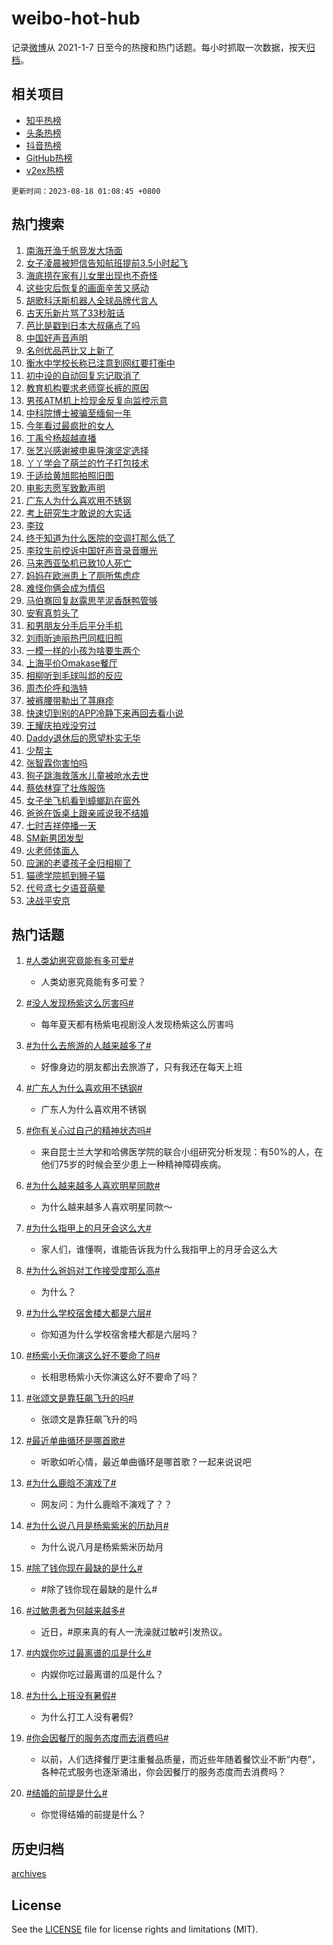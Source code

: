 # weibo-hot-hub

记录[微博](https://www.weibo.com)从 2021-1-7 日至今的热搜和热门话题。每小时抓取一次数据，按天[归档](archives)。

## 相关项目

- [知乎热榜](https://github.com/lonnyzhang423/zhihu-hot-hub)
- [头条热榜](https://github.com/lonnyzhang423/toutiao-hot-hub)
- [抖音热榜](https://github.com/lonnyzhang423/douyin-hot-hub)
- [GitHub热榜](https://github.com/lonnyzhang423/github-hot-hub)
- [v2ex热榜](https://github.com/lonnyzhang423/v2ex-hot-hub)


`更新时间：2023-08-18 01:08:45 +0800`

## 热门搜索

1. [南海开渔千帆竞发大场面](https://m.weibo.cn/search?containerid=100103type%3D1%26t%3D10%26q%3D%23%E5%8D%97%E6%B5%B7%E5%BC%80%E6%B8%94%E5%8D%83%E5%B8%86%E7%AB%9E%E5%8F%91%E5%A4%A7%E5%9C%BA%E9%9D%A2%23&stream_entry_id=51&isnewpage=1&extparam=seat%3D1%26dgr%3D0%26stream_entry_id%3D51%26cate%3D10103%26pos%3D0%26filter_type%3Drealtimehot%26c_type%3D51%26display_time%3D1692292123%26pre_seqid%3D169229212358698175188&luicode=10000011&lfid=106003type%253D25%2526t%253D3%2526disable_hot%253D1%2526filter_type%253Drealtimehot)
1. [女子凌晨被短信告知航班提前3.5小时起飞](https://m.weibo.cn/search?containerid=100103type%3D1%26t%3D10%26q%3D%23%E5%A5%B3%E5%AD%90%E5%87%8C%E6%99%A8%E8%A2%AB%E7%9F%AD%E4%BF%A1%E5%91%8A%E7%9F%A5%E8%88%AA%E7%8F%AD%E6%8F%90%E5%89%8D3.5%E5%B0%8F%E6%97%B6%E8%B5%B7%E9%A3%9E%23&stream_entry_id=31&isnewpage=1&extparam=seat%3D1%26dgr%3D0%26pos%3D0%26realpos%3D1%26filter_type%3Drealtimehot%26stream_entry_id%3D31%26cate%3D5001%26lcate%3D5001%26band_rank%3D1%26c_type%3D31%26q%3D%2523%25E5%25A5%25B3%25E5%25AD%2590%25E5%2587%258C%25E6%2599%25A8%25E8%25A2%25AB%25E7%259F%25AD%25E4%25BF%25A1%25E5%2591%258A%25E7%259F%25A5%25E8%2588%25AA%25E7%258F%25AD%25E6%258F%2590%25E5%2589%258D3.5%25E5%25B0%258F%25E6%2597%25B6%25E8%25B5%25B7%25E9%25A3%259E%2523%26flag%3D0%26display_time%3D1692292123%26pre_seqid%3D169229212358698175188&luicode=10000011&lfid=106003type%253D25%2526t%253D3%2526disable_hot%253D1%2526filter_type%253Drealtimehot)
1. [海底捞在家有儿女里出现也不奇怪](https://m.weibo.cn/search?containerid=100103type%3D1%26t%3D10%26q%3D%E6%B5%B7%E5%BA%95%E6%8D%9E%E5%9C%A8%E5%AE%B6%E6%9C%89%E5%84%BF%E5%A5%B3%E9%87%8C%E5%87%BA%E7%8E%B0%E4%B9%9F%E4%B8%8D%E5%A5%87%E6%80%AA&stream_entry_id=31&isnewpage=1&extparam=seat%3D1%26dgr%3D0%26pos%3D1%26realpos%3D2%26filter_type%3Drealtimehot%26stream_entry_id%3D31%26cate%3D5001%26lcate%3D5001%26band_rank%3D2%26c_type%3D31%26q%3D%25E6%25B5%25B7%25E5%25BA%2595%25E6%258D%259E%25E5%259C%25A8%25E5%25AE%25B6%25E6%259C%2589%25E5%2584%25BF%25E5%25A5%25B3%25E9%2587%258C%25E5%2587%25BA%25E7%258E%25B0%25E4%25B9%259F%25E4%25B8%258D%25E5%25A5%2587%25E6%2580%25AA%26flag%3D0%26display_time%3D1692292123%26pre_seqid%3D169229212358698175188&luicode=10000011&lfid=106003type%253D25%2526t%253D3%2526disable_hot%253D1%2526filter_type%253Drealtimehot)
1. [这些灾后恢复的画面辛苦又感动](https://m.weibo.cn/search?containerid=100103type%3D1%26t%3D10%26q%3D%23%E8%BF%99%E4%BA%9B%E7%81%BE%E5%90%8E%E6%81%A2%E5%A4%8D%E7%9A%84%E7%94%BB%E9%9D%A2%E8%BE%9B%E8%8B%A6%E5%8F%88%E6%84%9F%E5%8A%A8%23&stream_entry_id=31&isnewpage=1&extparam=seat%3D1%26dgr%3D0%26pos%3D2%26realpos%3D3%26filter_type%3Drealtimehot%26stream_entry_id%3D31%26cate%3D5001%26lcate%3D5001%26band_rank%3D3%26c_type%3D31%26q%3D%2523%25E8%25BF%2599%25E4%25BA%259B%25E7%2581%25BE%25E5%2590%258E%25E6%2581%25A2%25E5%25A4%258D%25E7%259A%2584%25E7%2594%25BB%25E9%259D%25A2%25E8%25BE%259B%25E8%258B%25A6%25E5%258F%2588%25E6%2584%259F%25E5%258A%25A8%2523%26flag%3D0%26display_time%3D1692292123%26pre_seqid%3D169229212358698175188&luicode=10000011&lfid=106003type%253D25%2526t%253D3%2526disable_hot%253D1%2526filter_type%253Drealtimehot)
1. [胡歌科沃斯机器人全球品牌代言人](https://m.weibo.cn/search?containerid=100103type%3D1%26t%3D10%26q%3D%23%E8%83%A1%E6%AD%8C%E7%A7%91%E6%B2%83%E6%96%AF%E6%9C%BA%E5%99%A8%E4%BA%BA%E5%85%A8%E7%90%83%E5%93%81%E7%89%8C%E4%BB%A3%E8%A8%80%E4%BA%BA%23&stream_entry_id=31&isnewpage=1&extparam=seat%3D1%26topic_ad%3D1%26adid%3D199910%26pos%3D3%26dgr%3D0%26filter_type%3Drealtimehot%26cate%3D5001%26is_ad_pos%3D1%26c_type%3D31%26band_rank%3D4%26lcate%3D5001%26q%3D%2523%25E8%2583%25A1%25E6%25AD%258C%25E7%25A7%2591%25E6%25B2%2583%25E6%2596%25AF%25E6%259C%25BA%25E5%2599%25A8%25E4%25BA%25BA%25E5%2585%25A8%25E7%2590%2583%25E5%2593%2581%25E7%2589%258C%25E4%25BB%25A3%25E8%25A8%2580%25E4%25BA%25BA%2523%26stream_entry_id%3D31%26display_time%3D1692292123%26pre_seqid%3D169229212358698175188&luicode=10000011&lfid=106003type%253D25%2526t%253D3%2526disable_hot%253D1%2526filter_type%253Drealtimehot)
1. [古天乐新片骂了33秒脏话](https://m.weibo.cn/search?containerid=100103type%3D1%26t%3D10%26q%3D%23%E5%8F%A4%E5%A4%A9%E4%B9%90%E6%96%B0%E7%89%87%E9%AA%82%E4%BA%8633%E7%A7%92%E8%84%8F%E8%AF%9D%23&stream_entry_id=31&isnewpage=1&extparam=seat%3D1%26dgr%3D0%26pos%3D4%26realpos%3D4%26filter_type%3Drealtimehot%26stream_entry_id%3D31%26cate%3D5001%26lcate%3D5001%26band_rank%3D4%26c_type%3D31%26q%3D%2523%25E5%258F%25A4%25E5%25A4%25A9%25E4%25B9%2590%25E6%2596%25B0%25E7%2589%2587%25E9%25AA%2582%25E4%25BA%258633%25E7%25A7%2592%25E8%2584%258F%25E8%25AF%259D%2523%26flag%3D0%26display_time%3D1692292123%26pre_seqid%3D169229212358698175188&luicode=10000011&lfid=106003type%253D25%2526t%253D3%2526disable_hot%253D1%2526filter_type%253Drealtimehot)
1. [芭比是戳到日本大叔痛点了吗](https://m.weibo.cn/search?containerid=100103type%3D1%26t%3D10%26q%3D%23%E8%8A%AD%E6%AF%94%E6%98%AF%E6%88%B3%E5%88%B0%E6%97%A5%E6%9C%AC%E5%A4%A7%E5%8F%94%E7%97%9B%E7%82%B9%E4%BA%86%E5%90%97%23&stream_entry_id=31&isnewpage=1&extparam=seat%3D1%26dgr%3D0%26pos%3D5%26realpos%3D5%26filter_type%3Drealtimehot%26stream_entry_id%3D31%26cate%3D5001%26lcate%3D5001%26band_rank%3D5%26c_type%3D31%26q%3D%2523%25E8%258A%25AD%25E6%25AF%2594%25E6%2598%25AF%25E6%2588%25B3%25E5%2588%25B0%25E6%2597%25A5%25E6%259C%25AC%25E5%25A4%25A7%25E5%258F%2594%25E7%2597%259B%25E7%2582%25B9%25E4%25BA%2586%25E5%2590%2597%2523%26flag%3D0%26display_time%3D1692292123%26pre_seqid%3D169229212358698175188&luicode=10000011&lfid=106003type%253D25%2526t%253D3%2526disable_hot%253D1%2526filter_type%253Drealtimehot)
1. [中国好声音声明](https://m.weibo.cn/search?containerid=100103type%3D1%26t%3D10%26q%3D%23%E4%B8%AD%E5%9B%BD%E5%A5%BD%E5%A3%B0%E9%9F%B3%E5%A3%B0%E6%98%8E%23&stream_entry_id=31&isnewpage=1&extparam=seat%3D1%26dgr%3D0%26pos%3D6%26realpos%3D6%26filter_type%3Drealtimehot%26stream_entry_id%3D31%26cate%3D5001%26lcate%3D5001%26band_rank%3D6%26c_type%3D31%26q%3D%2523%25E4%25B8%25AD%25E5%259B%25BD%25E5%25A5%25BD%25E5%25A3%25B0%25E9%259F%25B3%25E5%25A3%25B0%25E6%2598%258E%2523%26flag%3D16%26display_time%3D1692292123%26pre_seqid%3D169229212358698175188&luicode=10000011&lfid=106003type%253D25%2526t%253D3%2526disable_hot%253D1%2526filter_type%253Drealtimehot)
1. [名创优品芭比又上新了](https://m.weibo.cn/search?containerid=100103type%3D1%26t%3D10%26q%3D%23%E5%90%8D%E5%88%9B%E4%BC%98%E5%93%81%E8%8A%AD%E6%AF%94%E5%8F%88%E4%B8%8A%E6%96%B0%E4%BA%86%23&stream_entry_id=31&isnewpage=1&extparam=seat%3D1%26topic_ad%3D1%26adid%3D199705%26pos%3D7%26dgr%3D0%26filter_type%3Drealtimehot%26cate%3D5001%26is_ad_pos%3D1%26c_type%3D31%26band_rank%3D7%26lcate%3D5001%26q%3D%2523%25E5%2590%258D%25E5%2588%259B%25E4%25BC%2598%25E5%2593%2581%25E8%258A%25AD%25E6%25AF%2594%25E5%258F%2588%25E4%25B8%258A%25E6%2596%25B0%25E4%25BA%2586%2523%26stream_entry_id%3D31%26display_time%3D1692292123%26pre_seqid%3D169229212358698175188&luicode=10000011&lfid=106003type%253D25%2526t%253D3%2526disable_hot%253D1%2526filter_type%253Drealtimehot)
1. [衡水中学校长称已注意到网红要打衡中](https://m.weibo.cn/search?containerid=100103type%3D1%26t%3D10%26q%3D%23%E8%A1%A1%E6%B0%B4%E4%B8%AD%E5%AD%A6%E6%A0%A1%E9%95%BF%E7%A7%B0%E5%B7%B2%E6%B3%A8%E6%84%8F%E5%88%B0%E7%BD%91%E7%BA%A2%E8%A6%81%E6%89%93%E8%A1%A1%E4%B8%AD%23&stream_entry_id=31&isnewpage=1&extparam=seat%3D1%26dgr%3D0%26pos%3D8%26realpos%3D7%26filter_type%3Drealtimehot%26stream_entry_id%3D31%26cate%3D5001%26lcate%3D5001%26band_rank%3D7%26c_type%3D31%26q%3D%2523%25E8%25A1%25A1%25E6%25B0%25B4%25E4%25B8%25AD%25E5%25AD%25A6%25E6%25A0%25A1%25E9%2595%25BF%25E7%25A7%25B0%25E5%25B7%25B2%25E6%25B3%25A8%25E6%2584%258F%25E5%2588%25B0%25E7%25BD%2591%25E7%25BA%25A2%25E8%25A6%2581%25E6%2589%2593%25E8%25A1%25A1%25E4%25B8%25AD%2523%26flag%3D2%26display_time%3D1692292123%26pre_seqid%3D169229212358698175188&luicode=10000011&lfid=106003type%253D25%2526t%253D3%2526disable_hot%253D1%2526filter_type%253Drealtimehot)
1. [初中设的自动回复忘记取消了](https://m.weibo.cn/search?containerid=100103type%3D1%26t%3D10%26q%3D%E5%88%9D%E4%B8%AD%E8%AE%BE%E7%9A%84%E8%87%AA%E5%8A%A8%E5%9B%9E%E5%A4%8D%E5%BF%98%E8%AE%B0%E5%8F%96%E6%B6%88%E4%BA%86&stream_entry_id=31&isnewpage=1&extparam=seat%3D1%26dgr%3D0%26pos%3D9%26realpos%3D8%26filter_type%3Drealtimehot%26stream_entry_id%3D31%26cate%3D5001%26lcate%3D5001%26band_rank%3D8%26c_type%3D31%26q%3D%25E5%2588%259D%25E4%25B8%25AD%25E8%25AE%25BE%25E7%259A%2584%25E8%2587%25AA%25E5%258A%25A8%25E5%259B%259E%25E5%25A4%258D%25E5%25BF%2598%25E8%25AE%25B0%25E5%258F%2596%25E6%25B6%2588%25E4%25BA%2586%26flag%3D0%26display_time%3D1692292123%26pre_seqid%3D169229212358698175188&luicode=10000011&lfid=106003type%253D25%2526t%253D3%2526disable_hot%253D1%2526filter_type%253Drealtimehot)
1. [教育机构要求老师穿长裤的原因](https://m.weibo.cn/search?containerid=100103type%3D1%26t%3D10%26q%3D%E6%95%99%E8%82%B2%E6%9C%BA%E6%9E%84%E8%A6%81%E6%B1%82%E8%80%81%E5%B8%88%E7%A9%BF%E9%95%BF%E8%A3%A4%E7%9A%84%E5%8E%9F%E5%9B%A0&stream_entry_id=31&isnewpage=1&extparam=seat%3D1%26dgr%3D0%26pos%3D10%26realpos%3D9%26filter_type%3Drealtimehot%26stream_entry_id%3D31%26cate%3D5001%26lcate%3D5001%26band_rank%3D9%26c_type%3D31%26q%3D%25E6%2595%2599%25E8%2582%25B2%25E6%259C%25BA%25E6%259E%2584%25E8%25A6%2581%25E6%25B1%2582%25E8%2580%2581%25E5%25B8%2588%25E7%25A9%25BF%25E9%2595%25BF%25E8%25A3%25A4%25E7%259A%2584%25E5%258E%259F%25E5%259B%25A0%26flag%3D0%26display_time%3D1692292123%26pre_seqid%3D169229212358698175188&luicode=10000011&lfid=106003type%253D25%2526t%253D3%2526disable_hot%253D1%2526filter_type%253Drealtimehot)
1. [男孩ATM机上捡现金反复向监控示意](https://m.weibo.cn/search?containerid=100103type%3D1%26t%3D10%26q%3D%23%E7%94%B7%E5%AD%A9ATM%E6%9C%BA%E4%B8%8A%E6%8D%A1%E7%8E%B0%E9%87%91%E5%8F%8D%E5%A4%8D%E5%90%91%E7%9B%91%E6%8E%A7%E7%A4%BA%E6%84%8F%23&stream_entry_id=31&isnewpage=1&extparam=seat%3D1%26dgr%3D0%26pos%3D11%26realpos%3D10%26filter_type%3Drealtimehot%26stream_entry_id%3D31%26cate%3D5001%26lcate%3D5001%26band_rank%3D10%26c_type%3D31%26q%3D%2523%25E7%2594%25B7%25E5%25AD%25A9ATM%25E6%259C%25BA%25E4%25B8%258A%25E6%258D%25A1%25E7%258E%25B0%25E9%2587%2591%25E5%258F%258D%25E5%25A4%258D%25E5%2590%2591%25E7%259B%2591%25E6%258E%25A7%25E7%25A4%25BA%25E6%2584%258F%2523%26flag%3D32768%26display_time%3D1692292123%26pre_seqid%3D169229212358698175188&luicode=10000011&lfid=106003type%253D25%2526t%253D3%2526disable_hot%253D1%2526filter_type%253Drealtimehot)
1. [中科院博士被骗至缅甸一年](https://m.weibo.cn/search?containerid=100103type%3D1%26t%3D10%26q%3D%23%E4%B8%AD%E7%A7%91%E9%99%A2%E5%8D%9A%E5%A3%AB%E8%A2%AB%E9%AA%97%E8%87%B3%E7%BC%85%E7%94%B8%E4%B8%80%E5%B9%B4%23&stream_entry_id=31&isnewpage=1&extparam=seat%3D1%26dgr%3D0%26pos%3D12%26realpos%3D11%26filter_type%3Drealtimehot%26stream_entry_id%3D31%26cate%3D5001%26lcate%3D5001%26band_rank%3D11%26c_type%3D31%26q%3D%2523%25E4%25B8%25AD%25E7%25A7%2591%25E9%2599%25A2%25E5%258D%259A%25E5%25A3%25AB%25E8%25A2%25AB%25E9%25AA%2597%25E8%2587%25B3%25E7%25BC%2585%25E7%2594%25B8%25E4%25B8%2580%25E5%25B9%25B4%2523%26flag%3D0%26display_time%3D1692292123%26pre_seqid%3D169229212358698175188&luicode=10000011&lfid=106003type%253D25%2526t%253D3%2526disable_hot%253D1%2526filter_type%253Drealtimehot)
1. [今年看过最疯批的女人](https://m.weibo.cn/search?containerid=100103type%3D1%26t%3D10%26q%3D%E4%BB%8A%E5%B9%B4%E7%9C%8B%E8%BF%87%E6%9C%80%E7%96%AF%E6%89%B9%E7%9A%84%E5%A5%B3%E4%BA%BA&stream_entry_id=31&isnewpage=1&extparam=seat%3D1%26dgr%3D0%26pos%3D13%26realpos%3D12%26filter_type%3Drealtimehot%26stream_entry_id%3D31%26cate%3D5001%26lcate%3D5001%26band_rank%3D12%26c_type%3D31%26q%3D%25E4%25BB%258A%25E5%25B9%25B4%25E7%259C%258B%25E8%25BF%2587%25E6%259C%2580%25E7%2596%25AF%25E6%2589%25B9%25E7%259A%2584%25E5%25A5%25B3%25E4%25BA%25BA%26flag%3D0%26display_time%3D1692292123%26pre_seqid%3D169229212358698175188&luicode=10000011&lfid=106003type%253D25%2526t%253D3%2526disable_hot%253D1%2526filter_type%253Drealtimehot)
1. [丁禹兮杨超越直播](https://m.weibo.cn/search?containerid=100103type%3D1%26t%3D10%26q%3D%E4%B8%81%E7%A6%B9%E5%85%AE%E6%9D%A8%E8%B6%85%E8%B6%8A%E7%9B%B4%E6%92%AD&stream_entry_id=31&isnewpage=1&extparam=seat%3D1%26dgr%3D0%26pos%3D14%26realpos%3D13%26filter_type%3Drealtimehot%26stream_entry_id%3D31%26cate%3D5001%26lcate%3D5001%26band_rank%3D13%26c_type%3D31%26q%3D%25E4%25B8%2581%25E7%25A6%25B9%25E5%2585%25AE%25E6%259D%25A8%25E8%25B6%2585%25E8%25B6%258A%25E7%259B%25B4%25E6%2592%25AD%26flag%3D0%26display_time%3D1692292123%26pre_seqid%3D169229212358698175188&luicode=10000011&lfid=106003type%253D25%2526t%253D3%2526disable_hot%253D1%2526filter_type%253Drealtimehot)
1. [张艺兴感谢被申奥导演坚定选择](https://m.weibo.cn/search?containerid=100103type%3D1%26t%3D10%26q%3D%23%E5%BC%A0%E8%89%BA%E5%85%B4%E6%84%9F%E8%B0%A2%E8%A2%AB%E7%94%B3%E5%A5%A5%E5%AF%BC%E6%BC%94%E5%9D%9A%E5%AE%9A%E9%80%89%E6%8B%A9%23&stream_entry_id=31&isnewpage=1&extparam=seat%3D1%26dgr%3D0%26pos%3D15%26realpos%3D14%26filter_type%3Drealtimehot%26stream_entry_id%3D31%26cate%3D5001%26lcate%3D5001%26band_rank%3D14%26c_type%3D31%26q%3D%2523%25E5%25BC%25A0%25E8%2589%25BA%25E5%2585%25B4%25E6%2584%259F%25E8%25B0%25A2%25E8%25A2%25AB%25E7%2594%25B3%25E5%25A5%25A5%25E5%25AF%25BC%25E6%25BC%2594%25E5%259D%259A%25E5%25AE%259A%25E9%2580%2589%25E6%258B%25A9%2523%26flag%3D1%26display_time%3D1692292123%26pre_seqid%3D169229212358698175188&luicode=10000011&lfid=106003type%253D25%2526t%253D3%2526disable_hot%253D1%2526filter_type%253Drealtimehot)
1. [丫丫学会了萌兰的竹子打包技术](https://m.weibo.cn/search?containerid=100103type%3D1%26t%3D10%26q%3D%23%E4%B8%AB%E4%B8%AB%E5%AD%A6%E4%BC%9A%E4%BA%86%E8%90%8C%E5%85%B0%E7%9A%84%E7%AB%B9%E5%AD%90%E6%89%93%E5%8C%85%E6%8A%80%E6%9C%AF%23&stream_entry_id=31&isnewpage=1&extparam=seat%3D1%26dgr%3D0%26pos%3D16%26realpos%3D15%26filter_type%3Drealtimehot%26stream_entry_id%3D31%26cate%3D5001%26lcate%3D5001%26band_rank%3D15%26c_type%3D31%26q%3D%2523%25E4%25B8%25AB%25E4%25B8%25AB%25E5%25AD%25A6%25E4%25BC%259A%25E4%25BA%2586%25E8%2590%258C%25E5%2585%25B0%25E7%259A%2584%25E7%25AB%25B9%25E5%25AD%2590%25E6%2589%2593%25E5%258C%2585%25E6%258A%2580%25E6%259C%25AF%2523%26flag%3D32768%26display_time%3D1692292123%26pre_seqid%3D169229212358698175188&luicode=10000011&lfid=106003type%253D25%2526t%253D3%2526disable_hot%253D1%2526filter_type%253Drealtimehot)
1. [于适给黄旭熙拍照旧图](https://m.weibo.cn/search?containerid=100103type%3D1%26t%3D10%26q%3D%E4%BA%8E%E9%80%82%E7%BB%99%E9%BB%84%E6%97%AD%E7%86%99%E6%8B%8D%E7%85%A7%E6%97%A7%E5%9B%BE&stream_entry_id=31&isnewpage=1&extparam=seat%3D1%26dgr%3D0%26pos%3D17%26realpos%3D16%26filter_type%3Drealtimehot%26stream_entry_id%3D31%26cate%3D5001%26lcate%3D5001%26band_rank%3D16%26c_type%3D31%26q%3D%25E4%25BA%258E%25E9%2580%2582%25E7%25BB%2599%25E9%25BB%2584%25E6%2597%25AD%25E7%2586%2599%25E6%258B%258D%25E7%2585%25A7%25E6%2597%25A7%25E5%259B%25BE%26flag%3D0%26display_time%3D1692292123%26pre_seqid%3D169229212358698175188&luicode=10000011&lfid=106003type%253D25%2526t%253D3%2526disable_hot%253D1%2526filter_type%253Drealtimehot)
1. [电影志愿军致歉声明](https://m.weibo.cn/search?containerid=100103type%3D1%26t%3D10%26q%3D%23%E7%94%B5%E5%BD%B1%E5%BF%97%E6%84%BF%E5%86%9B%E8%87%B4%E6%AD%89%E5%A3%B0%E6%98%8E%23&stream_entry_id=31&isnewpage=1&extparam=seat%3D1%26dgr%3D0%26pos%3D18%26realpos%3D17%26filter_type%3Drealtimehot%26stream_entry_id%3D31%26cate%3D5001%26lcate%3D5001%26band_rank%3D17%26c_type%3D31%26q%3D%2523%25E7%2594%25B5%25E5%25BD%25B1%25E5%25BF%2597%25E6%2584%25BF%25E5%2586%259B%25E8%2587%25B4%25E6%25AD%2589%25E5%25A3%25B0%25E6%2598%258E%2523%26flag%3D0%26display_time%3D1692292123%26pre_seqid%3D169229212358698175188&luicode=10000011&lfid=106003type%253D25%2526t%253D3%2526disable_hot%253D1%2526filter_type%253Drealtimehot)
1. [广东人为什么喜欢用不锈钢](https://m.weibo.cn/search?containerid=100103type%3D1%26t%3D10%26q%3D%23%E5%B9%BF%E4%B8%9C%E4%BA%BA%E4%B8%BA%E4%BB%80%E4%B9%88%E5%96%9C%E6%AC%A2%E7%94%A8%E4%B8%8D%E9%94%88%E9%92%A2%23&stream_entry_id=31&isnewpage=1&extparam=seat%3D1%26dgr%3D0%26pos%3D19%26realpos%3D18%26filter_type%3Drealtimehot%26stream_entry_id%3D31%26cate%3D5001%26lcate%3D5001%26band_rank%3D18%26c_type%3D31%26q%3D%2523%25E5%25B9%25BF%25E4%25B8%259C%25E4%25BA%25BA%25E4%25B8%25BA%25E4%25BB%2580%25E4%25B9%2588%25E5%2596%259C%25E6%25AC%25A2%25E7%2594%25A8%25E4%25B8%258D%25E9%2594%2588%25E9%2592%25A2%2523%26flag%3D0%26display_time%3D1692292123%26pre_seqid%3D169229212358698175188&luicode=10000011&lfid=106003type%253D25%2526t%253D3%2526disable_hot%253D1%2526filter_type%253Drealtimehot)
1. [考上研究生才敢说的大实话](https://m.weibo.cn/search?containerid=100103type%3D1%26t%3D10%26q%3D%23%E8%80%83%E4%B8%8A%E7%A0%94%E7%A9%B6%E7%94%9F%E6%89%8D%E6%95%A2%E8%AF%B4%E7%9A%84%E5%A4%A7%E5%AE%9E%E8%AF%9D%23&stream_entry_id=31&isnewpage=1&extparam=seat%3D1%26dgr%3D0%26pos%3D20%26realpos%3D19%26filter_type%3Drealtimehot%26stream_entry_id%3D31%26cate%3D5001%26lcate%3D5001%26band_rank%3D19%26c_type%3D31%26q%3D%2523%25E8%2580%2583%25E4%25B8%258A%25E7%25A0%2594%25E7%25A9%25B6%25E7%2594%259F%25E6%2589%258D%25E6%2595%25A2%25E8%25AF%25B4%25E7%259A%2584%25E5%25A4%25A7%25E5%25AE%259E%25E8%25AF%259D%2523%26flag%3D0%26display_time%3D1692292123%26pre_seqid%3D169229212358698175188&luicode=10000011&lfid=106003type%253D25%2526t%253D3%2526disable_hot%253D1%2526filter_type%253Drealtimehot)
1. [李玟](https://m.weibo.cn/search?containerid=100103type%3D1%26t%3D10%26q%3D%E6%9D%8E%E7%8E%9F&stream_entry_id=31&isnewpage=1&extparam=seat%3D1%26dgr%3D0%26pos%3D21%26realpos%3D20%26filter_type%3Drealtimehot%26stream_entry_id%3D31%26cate%3D5001%26lcate%3D5001%26band_rank%3D20%26c_type%3D31%26q%3D%25E6%259D%258E%25E7%258E%259F%26flag%3D2%26display_time%3D1692292123%26pre_seqid%3D169229212358698175188&luicode=10000011&lfid=106003type%253D25%2526t%253D3%2526disable_hot%253D1%2526filter_type%253Drealtimehot)
1. [终于知道为什么医院的空调打那么低了](https://m.weibo.cn/search?containerid=100103type%3D1%26t%3D10%26q%3D%E7%BB%88%E4%BA%8E%E7%9F%A5%E9%81%93%E4%B8%BA%E4%BB%80%E4%B9%88%E5%8C%BB%E9%99%A2%E7%9A%84%E7%A9%BA%E8%B0%83%E6%89%93%E9%82%A3%E4%B9%88%E4%BD%8E%E4%BA%86&stream_entry_id=31&isnewpage=1&extparam=seat%3D1%26dgr%3D0%26pos%3D22%26realpos%3D21%26filter_type%3Drealtimehot%26stream_entry_id%3D31%26cate%3D5001%26lcate%3D5001%26band_rank%3D21%26c_type%3D31%26q%3D%25E7%25BB%2588%25E4%25BA%258E%25E7%259F%25A5%25E9%2581%2593%25E4%25B8%25BA%25E4%25BB%2580%25E4%25B9%2588%25E5%258C%25BB%25E9%2599%25A2%25E7%259A%2584%25E7%25A9%25BA%25E8%25B0%2583%25E6%2589%2593%25E9%2582%25A3%25E4%25B9%2588%25E4%25BD%258E%25E4%25BA%2586%26flag%3D0%26display_time%3D1692292123%26pre_seqid%3D169229212358698175188&luicode=10000011&lfid=106003type%253D25%2526t%253D3%2526disable_hot%253D1%2526filter_type%253Drealtimehot)
1. [李玟生前控诉中国好声音录音曝光](https://m.weibo.cn/search?containerid=100103type%3D1%26t%3D10%26q%3D%23%E6%9D%8E%E7%8E%9F%E7%94%9F%E5%89%8D%E6%8E%A7%E8%AF%89%E4%B8%AD%E5%9B%BD%E5%A5%BD%E5%A3%B0%E9%9F%B3%E5%BD%95%E9%9F%B3%E6%9B%9D%E5%85%89%23&stream_entry_id=31&isnewpage=1&extparam=seat%3D1%26dgr%3D0%26pos%3D23%26realpos%3D22%26filter_type%3Drealtimehot%26stream_entry_id%3D31%26cate%3D5001%26lcate%3D5001%26band_rank%3D22%26c_type%3D31%26q%3D%2523%25E6%259D%258E%25E7%258E%259F%25E7%2594%259F%25E5%2589%258D%25E6%258E%25A7%25E8%25AF%2589%25E4%25B8%25AD%25E5%259B%25BD%25E5%25A5%25BD%25E5%25A3%25B0%25E9%259F%25B3%25E5%25BD%2595%25E9%259F%25B3%25E6%259B%259D%25E5%2585%2589%2523%26flag%3D2%26display_time%3D1692292123%26pre_seqid%3D169229212358698175188&luicode=10000011&lfid=106003type%253D25%2526t%253D3%2526disable_hot%253D1%2526filter_type%253Drealtimehot)
1. [马来西亚坠机已致10人死亡](https://m.weibo.cn/search?containerid=100103type%3D1%26t%3D10%26q%3D%23%E9%A9%AC%E6%9D%A5%E8%A5%BF%E4%BA%9A%E5%9D%A0%E6%9C%BA%E5%B7%B2%E8%87%B410%E4%BA%BA%E6%AD%BB%E4%BA%A1%23&stream_entry_id=31&isnewpage=1&extparam=seat%3D1%26dgr%3D0%26pos%3D24%26realpos%3D23%26filter_type%3Drealtimehot%26stream_entry_id%3D31%26cate%3D5001%26lcate%3D5001%26band_rank%3D23%26c_type%3D31%26q%3D%2523%25E9%25A9%25AC%25E6%259D%25A5%25E8%25A5%25BF%25E4%25BA%259A%25E5%259D%25A0%25E6%259C%25BA%25E5%25B7%25B2%25E8%2587%25B410%25E4%25BA%25BA%25E6%25AD%25BB%25E4%25BA%25A1%2523%26flag%3D0%26display_time%3D1692292123%26pre_seqid%3D169229212358698175188&luicode=10000011&lfid=106003type%253D25%2526t%253D3%2526disable_hot%253D1%2526filter_type%253Drealtimehot)
1. [妈妈在欧洲患上了厕所焦虑症](https://m.weibo.cn/search?containerid=100103type%3D1%26t%3D10%26q%3D%23%E5%A6%88%E5%A6%88%E5%9C%A8%E6%AC%A7%E6%B4%B2%E6%82%A3%E4%B8%8A%E4%BA%86%E5%8E%95%E6%89%80%E7%84%A6%E8%99%91%E7%97%87%23&stream_entry_id=31&isnewpage=1&extparam=seat%3D1%26dgr%3D0%26pos%3D25%26realpos%3D24%26filter_type%3Drealtimehot%26stream_entry_id%3D31%26cate%3D5001%26lcate%3D5001%26band_rank%3D24%26c_type%3D31%26q%3D%2523%25E5%25A6%2588%25E5%25A6%2588%25E5%259C%25A8%25E6%25AC%25A7%25E6%25B4%25B2%25E6%2582%25A3%25E4%25B8%258A%25E4%25BA%2586%25E5%258E%2595%25E6%2589%2580%25E7%2584%25A6%25E8%2599%2591%25E7%2597%2587%2523%26flag%3D0%26display_time%3D1692292123%26pre_seqid%3D169229212358698175188&luicode=10000011&lfid=106003type%253D25%2526t%253D3%2526disable_hot%253D1%2526filter_type%253Drealtimehot)
1. [难怪你俩会成为情侣](https://m.weibo.cn/search?containerid=100103type%3D1%26t%3D10%26q%3D%23%E9%9A%BE%E6%80%AA%E4%BD%A0%E4%BF%A9%E4%BC%9A%E6%88%90%E4%B8%BA%E6%83%85%E4%BE%A3%23&stream_entry_id=31&isnewpage=1&extparam=seat%3D1%26dgr%3D0%26pos%3D26%26realpos%3D25%26filter_type%3Drealtimehot%26stream_entry_id%3D31%26cate%3D5001%26lcate%3D5001%26band_rank%3D25%26c_type%3D31%26q%3D%2523%25E9%259A%25BE%25E6%2580%25AA%25E4%25BD%25A0%25E4%25BF%25A9%25E4%25BC%259A%25E6%2588%2590%25E4%25B8%25BA%25E6%2583%2585%25E4%25BE%25A3%2523%26flag%3D1%26display_time%3D1692292123%26pre_seqid%3D169229212358698175188&luicode=10000011&lfid=106003type%253D25%2526t%253D3%2526disable_hot%253D1%2526filter_type%253Drealtimehot)
1. [马伯骞回复赵露思芋泥香酥鸭管够](https://m.weibo.cn/search?containerid=100103type%3D1%26t%3D10%26q%3D%23%E9%A9%AC%E4%BC%AF%E9%AA%9E%E5%9B%9E%E5%A4%8D%E8%B5%B5%E9%9C%B2%E6%80%9D%E8%8A%8B%E6%B3%A5%E9%A6%99%E9%85%A5%E9%B8%AD%E7%AE%A1%E5%A4%9F%23&stream_entry_id=31&isnewpage=1&extparam=seat%3D1%26dgr%3D0%26pos%3D27%26realpos%3D26%26filter_type%3Drealtimehot%26stream_entry_id%3D31%26cate%3D5001%26lcate%3D5001%26band_rank%3D26%26c_type%3D31%26q%3D%2523%25E9%25A9%25AC%25E4%25BC%25AF%25E9%25AA%259E%25E5%259B%259E%25E5%25A4%258D%25E8%25B5%25B5%25E9%259C%25B2%25E6%2580%259D%25E8%258A%258B%25E6%25B3%25A5%25E9%25A6%2599%25E9%2585%25A5%25E9%25B8%25AD%25E7%25AE%25A1%25E5%25A4%259F%2523%26flag%3D0%26display_time%3D1692292123%26pre_seqid%3D169229212358698175188&luicode=10000011&lfid=106003type%253D25%2526t%253D3%2526disable_hot%253D1%2526filter_type%253Drealtimehot)
1. [安宥真剪头了](https://m.weibo.cn/search?containerid=100103type%3D1%26t%3D10%26q%3D%23%E5%AE%89%E5%AE%A5%E7%9C%9F%E5%89%AA%E5%A4%B4%E4%BA%86%23&stream_entry_id=31&isnewpage=1&extparam=seat%3D1%26dgr%3D0%26pos%3D28%26realpos%3D27%26filter_type%3Drealtimehot%26stream_entry_id%3D31%26cate%3D5001%26lcate%3D5001%26band_rank%3D27%26c_type%3D31%26q%3D%2523%25E5%25AE%2589%25E5%25AE%25A5%25E7%259C%259F%25E5%2589%25AA%25E5%25A4%25B4%25E4%25BA%2586%2523%26flag%3D0%26display_time%3D1692292123%26pre_seqid%3D169229212358698175188&luicode=10000011&lfid=106003type%253D25%2526t%253D3%2526disable_hot%253D1%2526filter_type%253Drealtimehot)
1. [和男朋友分手后平分手机](https://m.weibo.cn/search?containerid=100103type%3D1%26t%3D10%26q%3D%23%E5%92%8C%E7%94%B7%E6%9C%8B%E5%8F%8B%E5%88%86%E6%89%8B%E5%90%8E%E5%B9%B3%E5%88%86%E6%89%8B%E6%9C%BA%23&stream_entry_id=31&isnewpage=1&extparam=seat%3D1%26dgr%3D0%26pos%3D29%26realpos%3D28%26filter_type%3Drealtimehot%26stream_entry_id%3D31%26cate%3D5001%26lcate%3D5001%26band_rank%3D28%26c_type%3D31%26q%3D%2523%25E5%2592%258C%25E7%2594%25B7%25E6%259C%258B%25E5%258F%258B%25E5%2588%2586%25E6%2589%258B%25E5%2590%258E%25E5%25B9%25B3%25E5%2588%2586%25E6%2589%258B%25E6%259C%25BA%2523%26flag%3D0%26display_time%3D1692292123%26pre_seqid%3D169229212358698175188&luicode=10000011&lfid=106003type%253D25%2526t%253D3%2526disable_hot%253D1%2526filter_type%253Drealtimehot)
1. [刘雨昕迪丽热巴同框旧照](https://m.weibo.cn/search?containerid=100103type%3D1%26t%3D10%26q%3D%23%E5%88%98%E9%9B%A8%E6%98%95%E8%BF%AA%E4%B8%BD%E7%83%AD%E5%B7%B4%E5%90%8C%E6%A1%86%E6%97%A7%E7%85%A7%23&stream_entry_id=31&isnewpage=1&extparam=seat%3D1%26dgr%3D0%26pos%3D30%26realpos%3D29%26filter_type%3Drealtimehot%26stream_entry_id%3D31%26cate%3D5001%26lcate%3D5001%26band_rank%3D29%26c_type%3D31%26q%3D%2523%25E5%2588%2598%25E9%259B%25A8%25E6%2598%2595%25E8%25BF%25AA%25E4%25B8%25BD%25E7%2583%25AD%25E5%25B7%25B4%25E5%2590%258C%25E6%25A1%2586%25E6%2597%25A7%25E7%2585%25A7%2523%26flag%3D0%26display_time%3D1692292123%26pre_seqid%3D169229212358698175188&luicode=10000011&lfid=106003type%253D25%2526t%253D3%2526disable_hot%253D1%2526filter_type%253Drealtimehot)
1. [一模一样的小孩为啥要生两个](https://m.weibo.cn/search?containerid=100103type%3D1%26t%3D10%26q%3D%E4%B8%80%E6%A8%A1%E4%B8%80%E6%A0%B7%E7%9A%84%E5%B0%8F%E5%AD%A9%E4%B8%BA%E5%95%A5%E8%A6%81%E7%94%9F%E4%B8%A4%E4%B8%AA&stream_entry_id=31&isnewpage=1&extparam=seat%3D1%26dgr%3D0%26pos%3D31%26realpos%3D30%26filter_type%3Drealtimehot%26stream_entry_id%3D31%26cate%3D5001%26lcate%3D5001%26band_rank%3D30%26c_type%3D31%26q%3D%25E4%25B8%2580%25E6%25A8%25A1%25E4%25B8%2580%25E6%25A0%25B7%25E7%259A%2584%25E5%25B0%258F%25E5%25AD%25A9%25E4%25B8%25BA%25E5%2595%25A5%25E8%25A6%2581%25E7%2594%259F%25E4%25B8%25A4%25E4%25B8%25AA%26flag%3D0%26display_time%3D1692292123%26pre_seqid%3D169229212358698175188&luicode=10000011&lfid=106003type%253D25%2526t%253D3%2526disable_hot%253D1%2526filter_type%253Drealtimehot)
1. [上海平价Omakase餐厅](https://m.weibo.cn/search?containerid=100103type%3D1%26t%3D10%26q%3D%E4%B8%8A%E6%B5%B7%E5%B9%B3%E4%BB%B7Omakase%E9%A4%90%E5%8E%85&stream_entry_id=31&isnewpage=1&extparam=seat%3D1%26dgr%3D0%26pos%3D32%26realpos%3D31%26filter_type%3Drealtimehot%26stream_entry_id%3D31%26cate%3D5001%26lcate%3D5001%26band_rank%3D31%26c_type%3D31%26q%3D%25E4%25B8%258A%25E6%25B5%25B7%25E5%25B9%25B3%25E4%25BB%25B7Omakase%25E9%25A4%2590%25E5%258E%2585%26flag%3D1%26display_time%3D1692292123%26pre_seqid%3D169229212358698175188&luicode=10000011&lfid=106003type%253D25%2526t%253D3%2526disable_hot%253D1%2526filter_type%253Drealtimehot)
1. [相柳听到毛球叫邶的反应](https://m.weibo.cn/search?containerid=100103type%3D1%26t%3D10%26q%3D%23%E7%9B%B8%E6%9F%B3%E5%90%AC%E5%88%B0%E6%AF%9B%E7%90%83%E5%8F%AB%E9%82%B6%E7%9A%84%E5%8F%8D%E5%BA%94%23&stream_entry_id=31&isnewpage=1&extparam=seat%3D1%26dgr%3D0%26pos%3D33%26realpos%3D32%26filter_type%3Drealtimehot%26stream_entry_id%3D31%26cate%3D5001%26lcate%3D5001%26band_rank%3D32%26c_type%3D31%26q%3D%2523%25E7%259B%25B8%25E6%259F%25B3%25E5%2590%25AC%25E5%2588%25B0%25E6%25AF%259B%25E7%2590%2583%25E5%258F%25AB%25E9%2582%25B6%25E7%259A%2584%25E5%258F%258D%25E5%25BA%2594%2523%26flag%3D0%26display_time%3D1692292123%26pre_seqid%3D169229212358698175188&luicode=10000011&lfid=106003type%253D25%2526t%253D3%2526disable_hot%253D1%2526filter_type%253Drealtimehot)
1. [周杰伦呼和浩特](https://m.weibo.cn/search?containerid=100103type%3D1%26t%3D10%26q%3D%E5%91%A8%E6%9D%B0%E4%BC%A6%E5%91%BC%E5%92%8C%E6%B5%A9%E7%89%B9&stream_entry_id=31&isnewpage=1&extparam=seat%3D1%26dgr%3D0%26pos%3D34%26realpos%3D33%26filter_type%3Drealtimehot%26stream_entry_id%3D31%26cate%3D5001%26lcate%3D5001%26band_rank%3D33%26c_type%3D31%26q%3D%25E5%2591%25A8%25E6%259D%25B0%25E4%25BC%25A6%25E5%2591%25BC%25E5%2592%258C%25E6%25B5%25A9%25E7%2589%25B9%26flag%3D1%26display_time%3D1692292123%26pre_seqid%3D169229212358698175188&luicode=10000011&lfid=106003type%253D25%2526t%253D3%2526disable_hot%253D1%2526filter_type%253Drealtimehot)
1. [被裤腰带勒出了荨麻疹](https://m.weibo.cn/search?containerid=100103type%3D1%26t%3D10%26q%3D%E8%A2%AB%E8%A3%A4%E8%85%B0%E5%B8%A6%E5%8B%92%E5%87%BA%E4%BA%86%E8%8D%A8%E9%BA%BB%E7%96%B9&stream_entry_id=31&isnewpage=1&extparam=seat%3D1%26dgr%3D0%26pos%3D35%26realpos%3D34%26filter_type%3Drealtimehot%26stream_entry_id%3D31%26cate%3D5001%26lcate%3D5001%26band_rank%3D34%26c_type%3D31%26q%3D%25E8%25A2%25AB%25E8%25A3%25A4%25E8%2585%25B0%25E5%25B8%25A6%25E5%258B%2592%25E5%2587%25BA%25E4%25BA%2586%25E8%258D%25A8%25E9%25BA%25BB%25E7%2596%25B9%26flag%3D0%26display_time%3D1692292123%26pre_seqid%3D169229212358698175188&luicode=10000011&lfid=106003type%253D25%2526t%253D3%2526disable_hot%253D1%2526filter_type%253Drealtimehot)
1. [快速切到别的APP冷静下来再回去看小说](https://m.weibo.cn/search?containerid=100103type%3D1%26t%3D10%26q%3D%E5%BF%AB%E9%80%9F%E5%88%87%E5%88%B0%E5%88%AB%E7%9A%84APP%E5%86%B7%E9%9D%99%E4%B8%8B%E6%9D%A5%E5%86%8D%E5%9B%9E%E5%8E%BB%E7%9C%8B%E5%B0%8F%E8%AF%B4&stream_entry_id=31&isnewpage=1&extparam=seat%3D1%26dgr%3D0%26pos%3D36%26realpos%3D35%26filter_type%3Drealtimehot%26stream_entry_id%3D31%26cate%3D5001%26lcate%3D5001%26band_rank%3D35%26c_type%3D31%26q%3D%25E5%25BF%25AB%25E9%2580%259F%25E5%2588%2587%25E5%2588%25B0%25E5%2588%25AB%25E7%259A%2584APP%25E5%2586%25B7%25E9%259D%2599%25E4%25B8%258B%25E6%259D%25A5%25E5%2586%258D%25E5%259B%259E%25E5%258E%25BB%25E7%259C%258B%25E5%25B0%258F%25E8%25AF%25B4%26flag%3D0%26display_time%3D1692292123%26pre_seqid%3D169229212358698175188&luicode=10000011&lfid=106003type%253D25%2526t%253D3%2526disable_hot%253D1%2526filter_type%253Drealtimehot)
1. [王耀庆拍戏没穷过](https://m.weibo.cn/search?containerid=100103type%3D1%26t%3D10%26q%3D%23%E7%8E%8B%E8%80%80%E5%BA%86%E6%8B%8D%E6%88%8F%E6%B2%A1%E7%A9%B7%E8%BF%87%23&stream_entry_id=31&isnewpage=1&extparam=seat%3D1%26dgr%3D0%26pos%3D37%26realpos%3D36%26filter_type%3Drealtimehot%26stream_entry_id%3D31%26cate%3D5001%26lcate%3D5001%26band_rank%3D36%26c_type%3D31%26q%3D%2523%25E7%258E%258B%25E8%2580%2580%25E5%25BA%2586%25E6%258B%258D%25E6%2588%258F%25E6%25B2%25A1%25E7%25A9%25B7%25E8%25BF%2587%2523%26flag%3D0%26display_time%3D1692292123%26pre_seqid%3D169229212358698175188&luicode=10000011&lfid=106003type%253D25%2526t%253D3%2526disable_hot%253D1%2526filter_type%253Drealtimehot)
1. [Daddy退休后的愿望朴实无华](https://m.weibo.cn/search?containerid=100103type%3D1%26t%3D10%26q%3DDaddy%E9%80%80%E4%BC%91%E5%90%8E%E7%9A%84%E6%84%BF%E6%9C%9B%E6%9C%B4%E5%AE%9E%E6%97%A0%E5%8D%8E&stream_entry_id=31&isnewpage=1&extparam=seat%3D1%26dgr%3D0%26pos%3D38%26realpos%3D37%26filter_type%3Drealtimehot%26stream_entry_id%3D31%26cate%3D5001%26lcate%3D5001%26band_rank%3D37%26c_type%3D31%26q%3DDaddy%25E9%2580%2580%25E4%25BC%2591%25E5%2590%258E%25E7%259A%2584%25E6%2584%25BF%25E6%259C%259B%25E6%259C%25B4%25E5%25AE%259E%25E6%2597%25A0%25E5%258D%258E%26flag%3D1%26display_time%3D1692292123%26pre_seqid%3D169229212358698175188&luicode=10000011&lfid=106003type%253D25%2526t%253D3%2526disable_hot%253D1%2526filter_type%253Drealtimehot)
1. [少帮主](https://m.weibo.cn/search?containerid=100103type%3D1%26t%3D10%26q%3D%E5%B0%91%E5%B8%AE%E4%B8%BB&stream_entry_id=31&isnewpage=1&extparam=seat%3D1%26dgr%3D0%26pos%3D39%26realpos%3D38%26filter_type%3Drealtimehot%26stream_entry_id%3D31%26cate%3D5001%26lcate%3D5001%26band_rank%3D38%26c_type%3D31%26q%3D%25E5%25B0%2591%25E5%25B8%25AE%25E4%25B8%25BB%26flag%3D0%26display_time%3D1692292123%26pre_seqid%3D169229212358698175188&luicode=10000011&lfid=106003type%253D25%2526t%253D3%2526disable_hot%253D1%2526filter_type%253Drealtimehot)
1. [张智霖你害怕吗](https://m.weibo.cn/search?containerid=100103type%3D1%26t%3D10%26q%3D%23%E5%BC%A0%E6%99%BA%E9%9C%96%E4%BD%A0%E5%AE%B3%E6%80%95%E5%90%97%23&stream_entry_id=31&isnewpage=1&extparam=seat%3D1%26dgr%3D0%26pos%3D40%26realpos%3D39%26filter_type%3Drealtimehot%26stream_entry_id%3D31%26cate%3D5001%26lcate%3D5001%26band_rank%3D39%26c_type%3D31%26q%3D%2523%25E5%25BC%25A0%25E6%2599%25BA%25E9%259C%2596%25E4%25BD%25A0%25E5%25AE%25B3%25E6%2580%2595%25E5%2590%2597%2523%26flag%3D0%26display_time%3D1692292123%26pre_seqid%3D169229212358698175188&luicode=10000011&lfid=106003type%253D25%2526t%253D3%2526disable_hot%253D1%2526filter_type%253Drealtimehot)
1. [狗子跳海救落水儿童被呛水去世](https://m.weibo.cn/search?containerid=100103type%3D1%26t%3D10%26q%3D%23%E7%8B%97%E5%AD%90%E8%B7%B3%E6%B5%B7%E6%95%91%E8%90%BD%E6%B0%B4%E5%84%BF%E7%AB%A5%E8%A2%AB%E5%91%9B%E6%B0%B4%E5%8E%BB%E4%B8%96%23&stream_entry_id=31&isnewpage=1&extparam=seat%3D1%26dgr%3D0%26pos%3D41%26realpos%3D40%26filter_type%3Drealtimehot%26stream_entry_id%3D31%26cate%3D5001%26lcate%3D5001%26band_rank%3D40%26c_type%3D31%26q%3D%2523%25E7%258B%2597%25E5%25AD%2590%25E8%25B7%25B3%25E6%25B5%25B7%25E6%2595%2591%25E8%2590%25BD%25E6%25B0%25B4%25E5%2584%25BF%25E7%25AB%25A5%25E8%25A2%25AB%25E5%2591%259B%25E6%25B0%25B4%25E5%258E%25BB%25E4%25B8%2596%2523%26flag%3D0%26display_time%3D1692292123%26pre_seqid%3D169229212358698175188&luicode=10000011&lfid=106003type%253D25%2526t%253D3%2526disable_hot%253D1%2526filter_type%253Drealtimehot)
1. [蔡依林穿了壮族服饰](https://m.weibo.cn/search?containerid=100103type%3D1%26t%3D10%26q%3D%23%E8%94%A1%E4%BE%9D%E6%9E%97%E7%A9%BF%E4%BA%86%E5%A3%AE%E6%97%8F%E6%9C%8D%E9%A5%B0%23&stream_entry_id=31&isnewpage=1&extparam=seat%3D1%26dgr%3D0%26pos%3D42%26realpos%3D41%26filter_type%3Drealtimehot%26stream_entry_id%3D31%26cate%3D5001%26lcate%3D5001%26band_rank%3D41%26c_type%3D31%26q%3D%2523%25E8%2594%25A1%25E4%25BE%259D%25E6%259E%2597%25E7%25A9%25BF%25E4%25BA%2586%25E5%25A3%25AE%25E6%2597%258F%25E6%259C%258D%25E9%25A5%25B0%2523%26flag%3D0%26display_time%3D1692292123%26pre_seqid%3D169229212358698175188&luicode=10000011&lfid=106003type%253D25%2526t%253D3%2526disable_hot%253D1%2526filter_type%253Drealtimehot)
1. [女子坐飞机看到蟑螂趴在窗外](https://m.weibo.cn/search?containerid=100103type%3D1%26t%3D10%26q%3D%23%E5%A5%B3%E5%AD%90%E5%9D%90%E9%A3%9E%E6%9C%BA%E7%9C%8B%E5%88%B0%E8%9F%91%E8%9E%82%E8%B6%B4%E5%9C%A8%E7%AA%97%E5%A4%96%23&stream_entry_id=31&isnewpage=1&extparam=seat%3D1%26dgr%3D0%26pos%3D43%26realpos%3D42%26filter_type%3Drealtimehot%26stream_entry_id%3D31%26cate%3D5001%26lcate%3D5001%26band_rank%3D42%26c_type%3D31%26q%3D%2523%25E5%25A5%25B3%25E5%25AD%2590%25E5%259D%2590%25E9%25A3%259E%25E6%259C%25BA%25E7%259C%258B%25E5%2588%25B0%25E8%259F%2591%25E8%259E%2582%25E8%25B6%25B4%25E5%259C%25A8%25E7%25AA%2597%25E5%25A4%2596%2523%26flag%3D0%26display_time%3D1692292123%26pre_seqid%3D169229212358698175188&luicode=10000011&lfid=106003type%253D25%2526t%253D3%2526disable_hot%253D1%2526filter_type%253Drealtimehot)
1. [爸爸在饭桌上跟亲戚说我不结婚](https://m.weibo.cn/search?containerid=100103type%3D1%26t%3D10%26q%3D%23%E7%88%B8%E7%88%B8%E5%9C%A8%E9%A5%AD%E6%A1%8C%E4%B8%8A%E8%B7%9F%E4%BA%B2%E6%88%9A%E8%AF%B4%E6%88%91%E4%B8%8D%E7%BB%93%E5%A9%9A%23&stream_entry_id=31&isnewpage=1&extparam=seat%3D1%26dgr%3D0%26pos%3D44%26realpos%3D43%26filter_type%3Drealtimehot%26stream_entry_id%3D31%26cate%3D5001%26lcate%3D5001%26band_rank%3D43%26c_type%3D31%26q%3D%2523%25E7%2588%25B8%25E7%2588%25B8%25E5%259C%25A8%25E9%25A5%25AD%25E6%25A1%258C%25E4%25B8%258A%25E8%25B7%259F%25E4%25BA%25B2%25E6%2588%259A%25E8%25AF%25B4%25E6%2588%2591%25E4%25B8%258D%25E7%25BB%2593%25E5%25A9%259A%2523%26flag%3D0%26display_time%3D1692292123%26pre_seqid%3D169229212358698175188&luicode=10000011&lfid=106003type%253D25%2526t%253D3%2526disable_hot%253D1%2526filter_type%253Drealtimehot)
1. [七时吉祥停播一天](https://m.weibo.cn/search?containerid=100103type%3D1%26t%3D10%26q%3D%23%E4%B8%83%E6%97%B6%E5%90%89%E7%A5%A5%E5%81%9C%E6%92%AD%E4%B8%80%E5%A4%A9%23&stream_entry_id=31&isnewpage=1&extparam=seat%3D1%26dgr%3D0%26pos%3D45%26realpos%3D44%26filter_type%3Drealtimehot%26stream_entry_id%3D31%26cate%3D5001%26lcate%3D5001%26band_rank%3D44%26c_type%3D31%26q%3D%2523%25E4%25B8%2583%25E6%2597%25B6%25E5%2590%2589%25E7%25A5%25A5%25E5%2581%259C%25E6%2592%25AD%25E4%25B8%2580%25E5%25A4%25A9%2523%26flag%3D0%26display_time%3D1692292123%26pre_seqid%3D169229212358698175188&luicode=10000011&lfid=106003type%253D25%2526t%253D3%2526disable_hot%253D1%2526filter_type%253Drealtimehot)
1. [SM新男团发型](https://m.weibo.cn/search?containerid=100103type%3D1%26t%3D10%26q%3D%23SM%E6%96%B0%E7%94%B7%E5%9B%A2%E5%8F%91%E5%9E%8B%23&stream_entry_id=31&isnewpage=1&extparam=seat%3D1%26dgr%3D0%26pos%3D46%26realpos%3D45%26filter_type%3Drealtimehot%26stream_entry_id%3D31%26cate%3D5001%26lcate%3D5001%26band_rank%3D45%26c_type%3D31%26q%3D%2523SM%25E6%2596%25B0%25E7%2594%25B7%25E5%259B%25A2%25E5%258F%2591%25E5%259E%258B%2523%26flag%3D0%26display_time%3D1692292123%26pre_seqid%3D169229212358698175188&luicode=10000011&lfid=106003type%253D25%2526t%253D3%2526disable_hot%253D1%2526filter_type%253Drealtimehot)
1. [火老师体面人](https://m.weibo.cn/search?containerid=100103type%3D1%26t%3D10%26q%3D%E7%81%AB%E8%80%81%E5%B8%88%E4%BD%93%E9%9D%A2%E4%BA%BA&stream_entry_id=31&isnewpage=1&extparam=seat%3D1%26dgr%3D0%26pos%3D47%26realpos%3D46%26filter_type%3Drealtimehot%26stream_entry_id%3D31%26cate%3D5001%26lcate%3D5001%26band_rank%3D46%26c_type%3D31%26q%3D%25E7%2581%25AB%25E8%2580%2581%25E5%25B8%2588%25E4%25BD%2593%25E9%259D%25A2%25E4%25BA%25BA%26flag%3D0%26display_time%3D1692292123%26pre_seqid%3D169229212358698175188&luicode=10000011&lfid=106003type%253D25%2526t%253D3%2526disable_hot%253D1%2526filter_type%253Drealtimehot)
1. [应渊的老婆孩子全归相柳了](https://m.weibo.cn/search?containerid=100103type%3D1%26t%3D10%26q%3D%23%E5%BA%94%E6%B8%8A%E7%9A%84%E8%80%81%E5%A9%86%E5%AD%A9%E5%AD%90%E5%85%A8%E5%BD%92%E7%9B%B8%E6%9F%B3%E4%BA%86%23&stream_entry_id=31&isnewpage=1&extparam=seat%3D1%26dgr%3D0%26pos%3D48%26realpos%3D47%26filter_type%3Drealtimehot%26stream_entry_id%3D31%26cate%3D5001%26lcate%3D5001%26band_rank%3D47%26c_type%3D31%26q%3D%2523%25E5%25BA%2594%25E6%25B8%258A%25E7%259A%2584%25E8%2580%2581%25E5%25A9%2586%25E5%25AD%25A9%25E5%25AD%2590%25E5%2585%25A8%25E5%25BD%2592%25E7%259B%25B8%25E6%259F%25B3%25E4%25BA%2586%2523%26flag%3D0%26display_time%3D1692292123%26pre_seqid%3D169229212358698175188&luicode=10000011&lfid=106003type%253D25%2526t%253D3%2526disable_hot%253D1%2526filter_type%253Drealtimehot)
1. [猫德学院抓到狮子猫](https://m.weibo.cn/search?containerid=100103type%3D1%26t%3D10%26q%3D%E7%8C%AB%E5%BE%B7%E5%AD%A6%E9%99%A2%E6%8A%93%E5%88%B0%E7%8B%AE%E5%AD%90%E7%8C%AB&stream_entry_id=31&isnewpage=1&extparam=seat%3D1%26dgr%3D0%26pos%3D49%26realpos%3D48%26filter_type%3Drealtimehot%26stream_entry_id%3D31%26cate%3D5001%26lcate%3D5001%26band_rank%3D48%26c_type%3D31%26q%3D%25E7%258C%25AB%25E5%25BE%25B7%25E5%25AD%25A6%25E9%2599%25A2%25E6%258A%2593%25E5%2588%25B0%25E7%258B%25AE%25E5%25AD%2590%25E7%258C%25AB%26flag%3D0%26display_time%3D1692292123%26pre_seqid%3D169229212358698175188&luicode=10000011&lfid=106003type%253D25%2526t%253D3%2526disable_hot%253D1%2526filter_type%253Drealtimehot)
1. [代号鸢七夕语音萌晕](https://m.weibo.cn/search?containerid=100103type%3D1%26t%3D10%26q%3D%E4%BB%A3%E5%8F%B7%E9%B8%A2%E4%B8%83%E5%A4%95%E8%AF%AD%E9%9F%B3%E8%90%8C%E6%99%95&stream_entry_id=31&isnewpage=1&extparam=seat%3D1%26dgr%3D0%26pos%3D50%26realpos%3D49%26filter_type%3Drealtimehot%26stream_entry_id%3D31%26cate%3D5001%26lcate%3D5001%26band_rank%3D49%26c_type%3D31%26q%3D%25E4%25BB%25A3%25E5%258F%25B7%25E9%25B8%25A2%25E4%25B8%2583%25E5%25A4%2595%25E8%25AF%25AD%25E9%259F%25B3%25E8%2590%258C%25E6%2599%2595%26flag%3D1%26display_time%3D1692292123%26pre_seqid%3D169229212358698175188&luicode=10000011&lfid=106003type%253D25%2526t%253D3%2526disable_hot%253D1%2526filter_type%253Drealtimehot)
1. [决战平安京](https://m.weibo.cn/search?containerid=100103type%3D1%26t%3D10%26q%3D%E5%86%B3%E6%88%98%E5%B9%B3%E5%AE%89%E4%BA%AC&stream_entry_id=31&isnewpage=1&extparam=seat%3D1%26dgr%3D0%26pos%3D51%26realpos%3D50%26filter_type%3Drealtimehot%26stream_entry_id%3D31%26cate%3D5001%26lcate%3D5001%26band_rank%3D50%26c_type%3D31%26q%3D%25E5%2586%25B3%25E6%2588%2598%25E5%25B9%25B3%25E5%25AE%2589%25E4%25BA%25AC%26flag%3D0%26display_time%3D1692292123%26pre_seqid%3D169229212358698175188&luicode=10000011&lfid=106003type%253D25%2526t%253D3%2526disable_hot%253D1%2526filter_type%253Drealtimehot)

## 热门话题

1. [#人类幼崽究竟能有多可爱#](https://m.weibo.cn/search?containerid=231522type%3D1%26t%3D10%26q%3D%23%E4%BA%BA%E7%B1%BB%E5%B9%BC%E5%B4%BD%E7%A9%B6%E7%AB%9F%E8%83%BD%E6%9C%89%E5%A4%9A%E5%8F%AF%E7%88%B1%23&stream_entry_id=128&isnewpage=1&extparam=seat%3D1%26cate%3D5004%26lcate%3D5004%26dgr%3D0%26pos%3D1-0-0%26c_type%3D128%26unitid%3D1692194328738%26display_time%3D1692292125%26pre_seqid%3D16922921251199481662&luicode=10000011&lfid=231648_-_4)
    - 人类幼崽究竟能有多可爱？

1. [#没人发现杨紫这么厉害吗#](https://m.weibo.cn/search?containerid=231522type%3D1%26t%3D10%26q%3D%23%E6%B2%A1%E4%BA%BA%E5%8F%91%E7%8E%B0%E6%9D%A8%E7%B4%AB%E8%BF%99%E4%B9%88%E5%8E%89%E5%AE%B3%E5%90%97%23&stream_entry_id=128&isnewpage=1&extparam=seat%3D1%26cate%3D5004%26lcate%3D5004%26dgr%3D0%26pos%3D1-0-1%26c_type%3D128%26unitid%3D1692261235194%26display_time%3D1692292125%26pre_seqid%3D16922921251199481662&luicode=10000011&lfid=231648_-_4)
    - 每年夏天都有杨紫电视剧没人发现杨紫这么厉害吗

1. [#为什么去旅游的人越来越多了#](https://m.weibo.cn/search?containerid=231522type%3D1%26t%3D10%26q%3D%23%E4%B8%BA%E4%BB%80%E4%B9%88%E5%8E%BB%E6%97%85%E6%B8%B8%E7%9A%84%E4%BA%BA%E8%B6%8A%E6%9D%A5%E8%B6%8A%E5%A4%9A%E4%BA%86%23&stream_entry_id=128&isnewpage=1&extparam=seat%3D1%26cate%3D5004%26lcate%3D5004%26dgr%3D0%26pos%3D1-0-2%26c_type%3D128%26unitid%3D1692234183320%26display_time%3D1692292125%26pre_seqid%3D16922921251199481662&luicode=10000011&lfid=231648_-_4)
    - 好像身边的朋友都出去旅游了，只有我还在每天上班

1. [#广东人为什么喜欢用不锈钢#](https://m.weibo.cn/search?containerid=231522type%3D1%26t%3D10%26q%3D%23%E5%B9%BF%E4%B8%9C%E4%BA%BA%E4%B8%BA%E4%BB%80%E4%B9%88%E5%96%9C%E6%AC%A2%E7%94%A8%E4%B8%8D%E9%94%88%E9%92%A2%23&stream_entry_id=128&isnewpage=1&extparam=seat%3D1%26cate%3D5004%26lcate%3D5004%26dgr%3D0%26pos%3D1-0-3%26c_type%3D128%26unitid%3D1692278319595%26display_time%3D1692292125%26pre_seqid%3D16922921251199481662&luicode=10000011&lfid=231648_-_4)
    - 广东人为什么喜欢用不锈钢

1. [#你有关心过自己的精神状态吗#](https://m.weibo.cn/search?containerid=231522type%3D1%26t%3D10%26q%3D%23%E4%BD%A0%E6%9C%89%E5%85%B3%E5%BF%83%E8%BF%87%E8%87%AA%E5%B7%B1%E7%9A%84%E7%B2%BE%E7%A5%9E%E7%8A%B6%E6%80%81%E5%90%97%23&stream_entry_id=128&isnewpage=1&extparam=seat%3D1%26cate%3D5004%26lcate%3D5004%26dgr%3D0%26pos%3D1-0-4%26c_type%3D128%26unitid%3D1692172383270%26display_time%3D1692292125%26pre_seqid%3D16922921251199481662&luicode=10000011&lfid=231648_-_4)
    - 来自昆士兰大学和哈佛医学院的联合小组研究分析发现：有50%的人，在他们75岁的时候会至少患上一种精神障碍疾病。

1. [#为什么越来越多人喜欢明星同款#](https://m.weibo.cn/search?containerid=231522type%3D1%26t%3D10%26q%3D%23%E4%B8%BA%E4%BB%80%E4%B9%88%E8%B6%8A%E6%9D%A5%E8%B6%8A%E5%A4%9A%E4%BA%BA%E5%96%9C%E6%AC%A2%E6%98%8E%E6%98%9F%E5%90%8C%E6%AC%BE%23&stream_entry_id=128&isnewpage=1&extparam=seat%3D1%26cate%3D5004%26lcate%3D5004%26dgr%3D0%26pos%3D1-0-5%26c_type%3D128%26unitid%3D1692276228121%26display_time%3D1692292125%26pre_seqid%3D16922921251199481662&luicode=10000011&lfid=231648_-_4)
    - 为什么越来越多人喜欢明星同款～

1. [#为什么指甲上的月牙会这么大#](https://m.weibo.cn/search?containerid=231522type%3D1%26t%3D10%26q%3D%23%E4%B8%BA%E4%BB%80%E4%B9%88%E6%8C%87%E7%94%B2%E4%B8%8A%E7%9A%84%E6%9C%88%E7%89%99%E4%BC%9A%E8%BF%99%E4%B9%88%E5%A4%A7%23&stream_entry_id=128&isnewpage=1&extparam=seat%3D1%26cate%3D5004%26lcate%3D5004%26dgr%3D0%26pos%3D1-0-6%26c_type%3D128%26unitid%3D1692142377888%26display_time%3D1692292125%26pre_seqid%3D16922921251199481662&luicode=10000011&lfid=231648_-_4)
    - 家人们，谁懂啊，谁能告诉我为什么我指甲上的月牙会这么大

1. [#为什么爸妈对工作接受度那么高#](https://m.weibo.cn/search?containerid=231522type%3D1%26t%3D10%26q%3D%23%E4%B8%BA%E4%BB%80%E4%B9%88%E7%88%B8%E5%A6%88%E5%AF%B9%E5%B7%A5%E4%BD%9C%E6%8E%A5%E5%8F%97%E5%BA%A6%E9%82%A3%E4%B9%88%E9%AB%98%23&stream_entry_id=128&isnewpage=1&extparam=seat%3D1%26cate%3D5004%26lcate%3D5004%26dgr%3D0%26pos%3D1-0-7%26c_type%3D128%26unitid%3D1692185280030%26display_time%3D1692292125%26pre_seqid%3D16922921251199481662&luicode=10000011&lfid=231648_-_4)
    - 为什么？

1. [#为什么学校宿舍楼大都是六层#](https://m.weibo.cn/search?containerid=231522type%3D1%26t%3D10%26q%3D%23%E4%B8%BA%E4%BB%80%E4%B9%88%E5%AD%A6%E6%A0%A1%E5%AE%BF%E8%88%8D%E6%A5%BC%E5%A4%A7%E9%83%BD%E6%98%AF%E5%85%AD%E5%B1%82%23&stream_entry_id=128&isnewpage=1&extparam=seat%3D1%26cate%3D5004%26lcate%3D5004%26dgr%3D0%26pos%3D1-0-8%26c_type%3D128%26unitid%3D1692285289781%26display_time%3D1692292125%26pre_seqid%3D16922921251199481662&luicode=10000011&lfid=231648_-_4)
    - 你知道为什么学校宿舍楼大都是六层吗？

1. [#杨紫小夭你演这么好不要命了吗#](https://m.weibo.cn/search?containerid=231522type%3D1%26t%3D10%26q%3D%23%E6%9D%A8%E7%B4%AB%E5%B0%8F%E5%A4%AD%E4%BD%A0%E6%BC%94%E8%BF%99%E4%B9%88%E5%A5%BD%E4%B8%8D%E8%A6%81%E5%91%BD%E4%BA%86%E5%90%97%23&stream_entry_id=128&isnewpage=1&extparam=seat%3D1%26cate%3D5004%26lcate%3D5004%26dgr%3D0%26pos%3D1-0-9%26c_type%3D128%26unitid%3D1692253680653%26display_time%3D1692292125%26pre_seqid%3D16922921251199481662&luicode=10000011&lfid=231648_-_4)
    - 长相思杨紫小夭你演这么好不要命了吗？

1. [#张颂文是靠狂飙飞升的吗#](https://m.weibo.cn/search?containerid=231522type%3D1%26t%3D10%26q%3D%23%E5%BC%A0%E9%A2%82%E6%96%87%E6%98%AF%E9%9D%A0%E7%8B%82%E9%A3%99%E9%A3%9E%E5%8D%87%E7%9A%84%E5%90%97%23&stream_entry_id=128&isnewpage=1&extparam=seat%3D1%26cate%3D5004%26lcate%3D5004%26dgr%3D0%26pos%3D1-0-10%26c_type%3D128%26unitid%3D1692286502429%26display_time%3D1692292125%26pre_seqid%3D16922921251199481662&luicode=10000011&lfid=231648_-_4)
    - 张颂文是靠狂飙飞升的吗

1. [#最近单曲循环是哪首歌#](https://m.weibo.cn/search?containerid=231522type%3D1%26t%3D10%26q%3D%23%E6%9C%80%E8%BF%91%E5%8D%95%E6%9B%B2%E5%BE%AA%E7%8E%AF%E6%98%AF%E5%93%AA%E9%A6%96%E6%AD%8C%23&stream_entry_id=128&isnewpage=1&extparam=seat%3D1%26cate%3D5004%26lcate%3D5004%26dgr%3D0%26pos%3D1-0-11%26c_type%3D128%26unitid%3D1692282578775%26display_time%3D1692292125%26pre_seqid%3D16922921251199481662&luicode=10000011&lfid=231648_-_4)
    - 听歌如听心情，最近单曲循环是哪首歌？一起来说说吧

1. [#为什么鹿晗不演戏了#](https://m.weibo.cn/search?containerid=231522type%3D1%26t%3D10%26q%3D%23%E4%B8%BA%E4%BB%80%E4%B9%88%E9%B9%BF%E6%99%97%E4%B8%8D%E6%BC%94%E6%88%8F%E4%BA%86%23&stream_entry_id=128&isnewpage=1&extparam=seat%3D1%26cate%3D5004%26lcate%3D5004%26dgr%3D0%26pos%3D1-0-12%26c_type%3D128%26unitid%3D1692284670664%26display_time%3D1692292125%26pre_seqid%3D16922921251199481662&luicode=10000011&lfid=231648_-_4)
    - 网友问：为什么鹿晗不演戏了？？

1. [#为什么说八月是杨紫紫米的历劫月#](https://m.weibo.cn/search?containerid=231522type%3D1%26t%3D10%26q%3D%23%E4%B8%BA%E4%BB%80%E4%B9%88%E8%AF%B4%E5%85%AB%E6%9C%88%E6%98%AF%E6%9D%A8%E7%B4%AB%E7%B4%AB%E7%B1%B3%E7%9A%84%E5%8E%86%E5%8A%AB%E6%9C%88%23&stream_entry_id=128&isnewpage=1&extparam=seat%3D1%26cate%3D5004%26lcate%3D5004%26dgr%3D0%26pos%3D1-0-13%26c_type%3D128%26unitid%3D1692273502608%26display_time%3D1692292125%26pre_seqid%3D16922921251199481662&luicode=10000011&lfid=231648_-_4)
    - 为什么说八月是杨紫紫米历劫月

1. [#除了钱你现在最缺的是什么#](https://m.weibo.cn/search?containerid=231522type%3D1%26t%3D10%26q%3D%23%E9%99%A4%E4%BA%86%E9%92%B1%E4%BD%A0%E7%8E%B0%E5%9C%A8%E6%9C%80%E7%BC%BA%E7%9A%84%E6%98%AF%E4%BB%80%E4%B9%88%23&stream_entry_id=128&isnewpage=1&extparam=seat%3D1%26cate%3D5004%26lcate%3D5004%26dgr%3D0%26pos%3D1-0-14%26c_type%3D128%26unitid%3D1692279563610%26display_time%3D1692292125%26pre_seqid%3D16922921251199481662&luicode=10000011&lfid=231648_-_4)
    - #除了钱你现在最缺的是什么#

1. [#过敏患者为何越来越多#](https://m.weibo.cn/search?containerid=231522type%3D1%26t%3D10%26q%3D%23%E8%BF%87%E6%95%8F%E6%82%A3%E8%80%85%E4%B8%BA%E4%BD%95%E8%B6%8A%E6%9D%A5%E8%B6%8A%E5%A4%9A%23&stream_entry_id=128&isnewpage=1&extparam=seat%3D1%26cate%3D5004%26lcate%3D5004%26dgr%3D0%26pos%3D1-0-15%26c_type%3D128%26unitid%3D1692266005587%26display_time%3D1692292125%26pre_seqid%3D16922921251199481662&luicode=10000011&lfid=231648_-_4)
    - 近日，#原来真的有人一洗澡就过敏#引发热议。

1. [#内娱你吃过最离谱的瓜是什么#](https://m.weibo.cn/search?containerid=231522type%3D1%26t%3D10%26q%3D%23%E5%86%85%E5%A8%B1%E4%BD%A0%E5%90%83%E8%BF%87%E6%9C%80%E7%A6%BB%E8%B0%B1%E7%9A%84%E7%93%9C%E6%98%AF%E4%BB%80%E4%B9%88%23&stream_entry_id=128&isnewpage=1&extparam=seat%3D1%26cate%3D5004%26lcate%3D5004%26dgr%3D0%26pos%3D1-0-16%26c_type%3D128%26unitid%3D1692281630962%26display_time%3D1692292125%26pre_seqid%3D16922921251199481662&luicode=10000011&lfid=231648_-_4)
    - 内娱你吃过最离谱的瓜是什么？

1. [#为什么上班没有暑假#](https://m.weibo.cn/search?containerid=231522type%3D1%26t%3D10%26q%3D%23%E4%B8%BA%E4%BB%80%E4%B9%88%E4%B8%8A%E7%8F%AD%E6%B2%A1%E6%9C%89%E6%9A%91%E5%81%87%23&stream_entry_id=128&isnewpage=1&extparam=seat%3D1%26cate%3D5004%26lcate%3D5004%26dgr%3D0%26pos%3D1-0-17%26c_type%3D128%26unitid%3D1692228487831%26display_time%3D1692292125%26pre_seqid%3D16922921251199481662&luicode=10000011&lfid=231648_-_4)
    - 为什么打工人没有暑假?

1. [#你会因餐厅的服务态度而去消费吗#](https://m.weibo.cn/search?containerid=231522type%3D1%26t%3D10%26q%3D%23%E4%BD%A0%E4%BC%9A%E5%9B%A0%E9%A4%90%E5%8E%85%E7%9A%84%E6%9C%8D%E5%8A%A1%E6%80%81%E5%BA%A6%E8%80%8C%E5%8E%BB%E6%B6%88%E8%B4%B9%E5%90%97%23&stream_entry_id=128&isnewpage=1&extparam=seat%3D1%26cate%3D5004%26lcate%3D5004%26dgr%3D0%26pos%3D1-0-18%26c_type%3D128%26unitid%3D1692194658920%26display_time%3D1692292125%26pre_seqid%3D16922921251199481662&luicode=10000011&lfid=231648_-_4)
    - 以前，人们选择餐厅更注重餐品质量，而近些年随着餐饮业不断“内卷”，各种花式服务也逐渐涌出，你会因餐厅的服务态度而去消费吗？

1. [#结婚的前提是什么#](https://m.weibo.cn/search?containerid=231522type%3D1%26t%3D10%26q%3D%23%E7%BB%93%E5%A9%9A%E7%9A%84%E5%89%8D%E6%8F%90%E6%98%AF%E4%BB%80%E4%B9%88%23&stream_entry_id=128&isnewpage=1&extparam=seat%3D1%26cate%3D5004%26lcate%3D5004%26dgr%3D0%26pos%3D1-0-19%26c_type%3D128%26unitid%3D1692240800589%26display_time%3D1692292125%26pre_seqid%3D16922921251199481662&luicode=10000011&lfid=231648_-_4)
    - 你觉得结婚的前提是什么？


## 历史归档

[archives](archives)

## License

See the [LICENSE](LICENSE) file for license rights and limitations (MIT).
